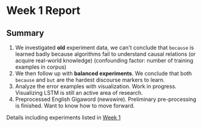 # Week 1 Report

## Summary

1. We investigated **old** experiment data, we can't conclude that `because` is learned badly because algorithms fail to understand causal relations (or acquire real-world knowledge) (confounding factor: number of training examples in corpus)
2. We then follow up with **balanced experiments**. We conclude that both `because` and `but` are the hardest discourse markers to learn.
3. Analyze the error examples with visualization. Work in progress. Visualizing LSTM is still an active area of research.
4. Preprocessed English Gigaword (newswire). Preliminary pre-processing is finished. Want to know how to move forward.

Details including experiments listed in [Week 1](Week1.md)